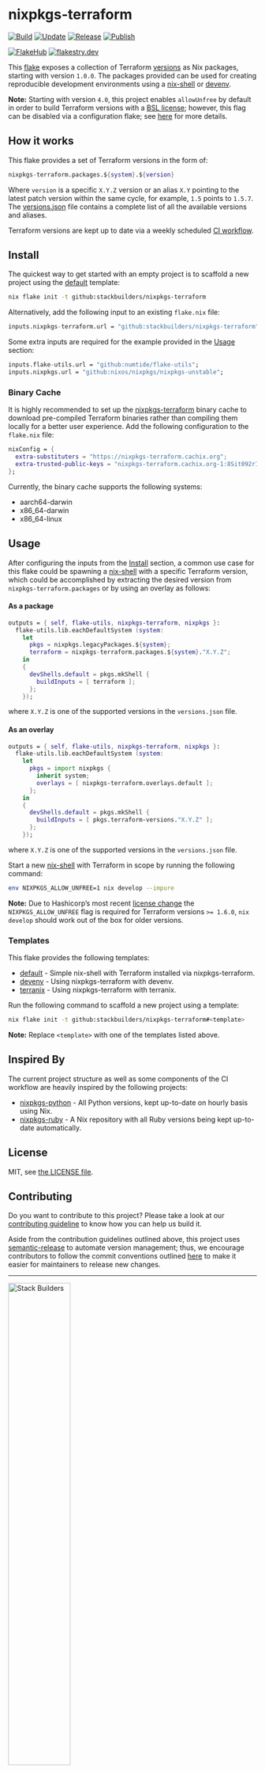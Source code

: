 # nixpkgs-terraform

[![Build](https://github.com/stackbuilders/nixpkgs-terraform/actions/workflows/build.yml/badge.svg)](https://github.com/stackbuilders/nixpkgs-terraform/actions/workflows/build.yml)
[![Update](https://github.com/stackbuilders/nixpkgs-terraform/actions/workflows/update.yml/badge.svg)](https://github.com/stackbuilders/nixpkgs-terraform/actions/workflows/update.yml)
[![Release](https://github.com/stackbuilders/nixpkgs-terraform/actions/workflows/release.yml/badge.svg)](https://github.com/stackbuilders/nixpkgs-terraform/actions/workflows/release.yml)
[![Publish](https://github.com/stackbuilders/nixpkgs-terraform/actions/workflows/publish.yml/badge.svg)](https://github.com/stackbuilders/nixpkgs-terraform/actions/workflows/publish.yml)

[![FlakeHub](https://img.shields.io/endpoint?url=https://flakehub.com/f/stackbuilders/nixpkgs-terraform/badge)](https://flakehub.com/flake/stackbuilders/nixpkgs-terraform)
[![flakestry.dev](https://flakestry.dev/api/badge/flake/github/stackbuilders/nixpkgs-terraform)](https://flakestry.dev/flake/github/stackbuilders/nixpkgs-terraform/)

This [flake](https://nixos.wiki/wiki/Flakes) exposes a collection of Terraform
[versions](versions.json) as Nix packages, starting with version `1.0.0`. The
packages provided can be used for creating reproducible development
environments using a [nix-shell] or [devenv](https://devenv.sh).

**Note:** Starting with version `4.0`, this project enables `allowUnfree` by
default in order to build Terraform versions with a [BSL
license][license-change]; however, this flag can be disabled via a
configuration flake; see [here](templates/config) for more details.

## How it works

This flake provides a set of Terraform versions in the form of:

```nix
nixpkgs-terraform.packages.${system}.${version}
```

Where `version` is a specific `X.Y.Z` version or an alias `X.Y` pointing to the
latest patch version within the same cycle, for example, `1.5` points to
`1.5.7`. The [versions.json](./versions.json) file contains a complete list of
all the available versions and aliases.

Terraform versions are kept up to date via a weekly scheduled [CI
workflow](.github/workflows/update.yml).

## Install

The quickest way to get started with an empty project is to scaffold a new
project using the [default](templates/default) template:

```sh
nix flake init -t github:stackbuilders/nixpkgs-terraform
```

Alternatively, add the following input to an existing `flake.nix` file:

```nix
inputs.nixpkgs-terraform.url = "github:stackbuilders/nixpkgs-terraform";
```

Some extra inputs are required for the example provided in the [Usage](#usage)
section:

```nix
inputs.flake-utils.url = "github:numtide/flake-utils";
inputs.nixpkgs.url = "github:nixos/nixpkgs/nixpkgs-unstable";
```

### Binary Cache

It is highly recommended to set up the
[nixpkgs-terraform](https://nixpkgs-terraform.cachix.org) binary cache to
download pre-compiled Terraform binaries rather than compiling them locally for
a better user experience. Add the following configuration to the `flake.nix`
file:

```nix
nixConfig = {
  extra-substituters = "https://nixpkgs-terraform.cachix.org";
  extra-trusted-public-keys = "nixpkgs-terraform.cachix.org-1:8Sit092rIdAVENA3ZVeH9hzSiqI/jng6JiCrQ1Dmusw=";
};
```

Currently, the binary cache supports the following systems:

- aarch64-darwin
- x86_64-darwin
- x86_64-linux

## Usage

After configuring the inputs from the [Install](#install) section, a common use
case for this flake could be spawning a [nix-shell] with a specific Terraform
version, which could be accomplished by extracting the desired version from
`nixpkgs-terraform.packages` or by using an overlay as follows:

#### As a package

```nix
outputs = { self, flake-utils, nixpkgs-terraform, nixpkgs }:
  flake-utils.lib.eachDefaultSystem (system:
    let
      pkgs = nixpkgs.legacyPackages.${system};
      terraform = nixpkgs-terraform.packages.${system}."X.Y.Z";
    in
    {
      devShells.default = pkgs.mkShell {
        buildInputs = [ terraform ];
      };
    });
```
where `X.Y.Z` is one of the supported versions in the `versions.json` file.

#### As an overlay

```nix
outputs = { self, flake-utils, nixpkgs-terraform, nixpkgs }:
  flake-utils.lib.eachDefaultSystem (system:
    let
      pkgs = import nixpkgs {
        inherit system;
        overlays = [ nixpkgs-terraform.overlays.default ];
      };
    in
    {
      devShells.default = pkgs.mkShell {
        buildInputs = [ pkgs.terraform-versions."X.Y.Z" ];
      };
    });
```
where `X.Y.Z` is one of the supported versions in the `versions.json` file.

Start a new [nix-shell] with Terraform in scope by running the following
command:

```sh
env NIXPKGS_ALLOW_UNFREE=1 nix develop --impure
```

**Note:** Due to Hashicorp’s most recent [license change][license-change] the
`NIXPKGS_ALLOW_UNFREE` flag is required for Terraform versions `>= 1.6.0`, `nix
develop` should work out of the box for older versions.

### Templates

This flake provides the following templates:

- [default](templates/default) - Simple nix-shell with Terraform installed via
  nixpkgs-terraform.
- [devenv](templates/devenv) - Using nixpkgs-terraform with devenv.
- [terranix](templates/terranix) - Using nixpkgs-terraform with terranix.

Run the following command to scaffold a new project using a template:

```sh
nix flake init -t github:stackbuilders/nixpkgs-terraform#<template>
```

**Note:** Replace `<template>` with one of the templates listed above.

## Inspired By

The current project structure as well as some components of the CI workflow are
heavily inspired by the following projects:

- [nixpkgs-python](https://github.com/cachix/nixpkgs-python) - All Python
  versions, kept up-to-date on hourly basis using Nix.
- [nixpkgs-ruby](https://github.com/bobvanderlinden/nixpkgs-ruby) - A Nix
  repository with all Ruby versions being kept up-to-date automatically.

## License

MIT, see [the LICENSE file](LICENSE).

## Contributing

Do you want to contribute to this project? Please take a look at our
[contributing guideline](docs/CONTRIBUTING.md) to know how you can help us
build it.

Aside from the contribution guidelines outlined above, this project uses
[semantic-release] to automate version management; thus, we encourage
contributors to follow the commit conventions outlined
[here](https://semantic-release.gitbook.io/semantic-release/#commit-message-format)
to make it easier for maintainers to release new changes.

---

<img src="https://www.stackbuilders.com/media/images/Sb-supports.original.png"
alt="Stack Builders" width="50%"></img>  
[Check out our libraries](https://github.com/stackbuilders/) | [Join our
team](https://www.stackbuilders.com/join-us/)

[license-change]: https://www.hashicorp.com/blog/hashicorp-adopts-business-source-license
[nix-shell]: https://nixos.wiki/wiki/Development_environment_with_nix-shell
[semantic-release]: https://semantic-release.gitbook.io/semantic-release/

